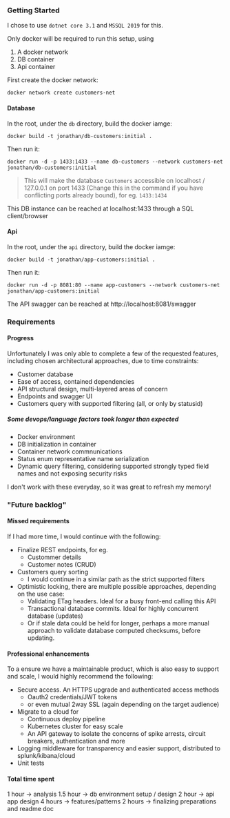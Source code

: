 
### Getting Started
I chose to use `dotnet core 3.1` and `MSSQL 2019` for this.

Only docker will be required to run this setup, using
1. A docker network
2. DB container
3. Api container

First create the docker network:
```shell
docker network create customers-net
```

#### Database
In the root, under the `db` directory, build the docker iamge:
```shell
docker build -t jonathan/db-customers:initial .
```
Then run it:
```shell
docker run -d -p 1433:1433 --name db-customers --network customers-net jonathan/db-customers:initial
```
> This will make the database `Customers` accessible on localhost / 127.0.0.1 on port 1433 (Change this in the command if you have conflicting ports already bound), for eg. `1433:1434`

This DB instance can be reached at localhost:1433 through a SQL client/browser

#### Api
In the root, under the `api` directory, build the docker iamge:
```shell
docker build -t jonathan/app-customers:initial .
```
Then run it:
```shell
docker run -d -p 8081:80 --name app-customers --network customers-net jonathan/app-customers:initial
```

The API swagger can be reached at http://localhost:8081/swagger

### Requirements

#### Progress
Unfortunately I was only able to complete a few of the requested features, including chosen architectural approaches, due to time constraints:
- Customer database
- Ease of access, contained dependencies
- API structural design, multi-layered areas of concern
- Endpoints and swagger UI
- Customers query with supported filtering (all, or only by statusid)

##### Some devops/language factors took longer than expected
- Docker environment
- DB initialization in container
- Container network commnunications
- Status enum representative name serialization
- Dynamic query filtering, considering supported strongly typed field names and not exposing security risks

I don\'t work with these everyday, so it was great to refresh my memory!

### "Future backlog"
#### Missed requirements
If I had more time, I would continue with the following:
- Finalize REST endpoints, for eg.
  - Custommer details
  - Customer notes (CRUD)
- Customers query sorting
  - I would continue in a similar path as the strict supported filters
- Optimistic locking, there are multiple possible approaches, depending on the use case:
  - Validating ETag headers. Ideal for a busy front-end calling this API
  - Transactional database commits. Ideal for highly concurrent database (updates)
  - Or if stale data could be held for longer, perhaps a more manual approach to validate database computed checksums, before updating.

#### Professional enhancements
To a ensure we have a maintainable product, which is also easy to support and scale, I would highly recommend the following:
- Secure access. An HTTPS upgrade and authenticated access methods
  - Oauth2 credentials/JWT tokens
  - or even mutual 2way SSL (again depending on the target audience)
- Migrate to a cloud for
  - Continuous deploy pipeline
  - Kubernetes cluster for easy scale
  - An API gateway to isolate the concerns of spike arrests, circuit breakers, authentication and more
- Logging middleware for transparency and easier support, distributed to splunk/kibana/cloud
- Unit tests

#### Total time spent
1 hour -> analysis
1.5 hour -> db environment setup / design
2 hour -> api app design
4 hours -> features/patterns
2 hours -> finalizing preparations and readme doc
